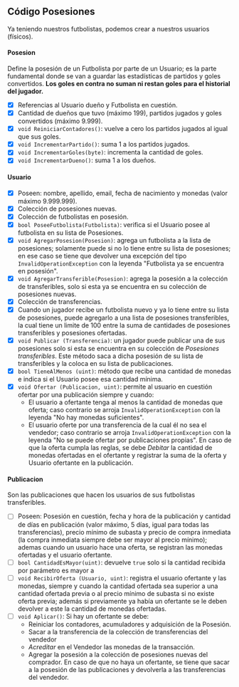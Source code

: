 ## Código Posesiones

Ya teniendo nuestros futbolistas, podemos crear a nuestros usuarios (físicos).

#### Posesion

Define la posesión de un Futbolista por parte de un Usuario; es la parte fundamental donde se van a guardar las estadísticas de partidos y goles convertidos. **Los goles en contra no suman ni restan goles para el historial del jugador.**

- [x] Referencias al Usuario dueño y Futbolista en cuestión.
- [x] Cantidad de dueños que tuvo (máximo 199), partidos jugados y goles convertidos (máximo 9.999).
- [x] `void ReiniciarContadores()`: vuelve a cero los partidos jugados al igual que sus goles.
- [x] `void IncrementarPartido()`: suma 1 a los partidos jugados.
- [x] `void IncrementarGoles(byte)`: incrementa la cantidad de goles.
- [x] `void IncrementarDueno()`: suma 1 a los dueños.

#### Usuario

- [x] Poseen: nombre, apellido, email, fecha de nacimiento y monedas (valor máximo 9.999.999).
- [x] Colección de posesiones nuevas.
- [x] Colección de futbolistas en posesión.
- [x] `bool PoseeFutbolista(Futbolista)`: verifica si el Usuario posee al futbolista en su lista de Posesiones.
- [x] `void AgregarPosesion(Posesion)`: agrega un futbolista a la lista de posesiones; solamente puede si no lo tiene entre su lista de posesiones; en ese caso se tiene que devolver una excepción del tipo `InvalidOperationException` con la leyenda "Futbolista ya se encuentra en posesión".
- [x] `void AgregarTransferible(Posesion)`: agrega la posesión a la colección de transferibles, solo si esta ya se encuentra en su colección de posesiones nuevas.
- [x] Colección de transferencias.
- [x] Cuando un jugador recibe un futbolista nuevo y ya lo tiene entre su lista de posesiones, puede agregarlo a una lista de posesiones transferibles, la cual tiene un limite de 100 entre la suma de cantidades de posesiones transferibles y posesiones ofertadas.
- [x] `void Publicar (Transferencia)`: un jugador puede publicar una de sus posesiones solo si esta se encuentra en su colección de _Posesiones transferibles_. Este método saca a dicha posesión de su lista de transferibles y la coloca en su lista de publicaciones.
- [x] `bool TieneAlMenos (uint)`: método que recibe una cantidad de monedas e indica si el Usuario posee esa cantidad mínima.
- [x] `void Ofertar (Publicacion, uint)`: permite al usuario en cuestión ofertar por una publicación siempre y cuando:
  - El usuario a ofertante tenga al menos la cantidad de monedas que oferta; caso contrario se arroja `InvalidOperationException` con la leyenda "No hay monedas suficientes".
  - El usuario oferte por una transferencia de la cual él no sea el vendedor;  caso contrario se arroja `InvalidOperationException` con la leyenda "No se puede ofertar por publicaciones propias".
  En caso de que la oferta cumpla las reglas, se debe _Debitar_ la cantidad de monedas ofertadas en el ofertante y registrar la suma de la oferta y Usuario ofertante en la publicación.

#### Publicacion

Son las publicaciones que hacen los usuarios de sus futbolistas transferibles.

- [ ] Poseen: Posesión en cuestión, fecha y hora de la publicación y cantidad de días en publicación (valor máximo, 5 días, igual para todas las transferencias), precio mínimo de subasta y precio de compra inmediata (la compra inmediata siempre debe ser mayor al precio mínimo); ademas cuando un usuario hace una oferta, se registran las monedas ofertadas y el usuario ofertante.
- [ ] `bool CantidadEsMayor(uint)`: devuelve `true` solo si la cantidad recibida por parámetro es mayor a 
- [ ] `void RecibirOferta (Usuario, uint)`: registra el usuario ofertante y las monedas, siempre y cuando la cantidad ofertada sea superior a una cantidad ofertada previa o al precio mínimo de subasta si no existe oferta previa; además si previamente ya había un ofertante
se le deben devolver a este la cantidad de monedas ofertadas.
- [ ] `void Aplicar()`: Si hay un ofertante se debe:
  - Reiniciar los contadores, acumuladores y adquisición de la Posesión.
  - Sacar a la transferencia de la colección de transferencias del vendedor
  - _Acreditar_ en el Vendedor las monedas de la transacción.
  - Agregar la posesión a la colección de posesiones nuevas del comprador.
  En caso de que no haya un ofertante, se tiene que sacar a la posesión de las publicaciones y devolverla a las transferencias del vendedor.
